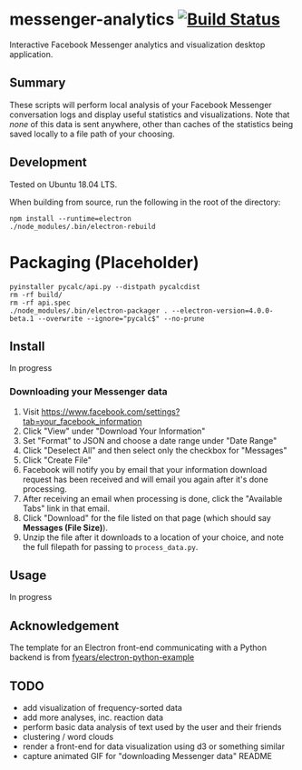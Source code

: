# messenger-analytics [![Build Status](https://travis-ci.org/aaron-zou/messenger-analytics.svg?branch=electron)](https://travis-ci.org/aaron-zou/messenger-analytics)
Interactive Facebook Messenger analytics and visualization desktop application.


## Summary
These scripts will perform local analysis of your Facebook Messenger conversation logs and display useful statistics and
visualizations. Note that *none* of this data is sent anywhere, other than caches of the statistics being saved locally to
a file path of your choosing.

## Development

Tested on Ubuntu 18.04 LTS.

When building from source, run the following in the root of the directory:

```
npm install --runtime=electron
./node_modules/.bin/electron-rebuild
```

# Packaging (Placeholder)
```
pyinstaller pycalc/api.py --distpath pycalcdist
rm -rf build/
rm -rf api.spec
./node_modules/.bin/electron-packager . --electron-version=4.0.0-beta.1 --overwrite --ignore="pycalc$" --no-prune
```

## Install
In progress

### Downloading your Messenger data

1. Visit https://www.facebook.com/settings?tab=your_facebook_information
2. Click "View" under "Download Your Information"
3. Set "Format" to JSON and choose a date range under "Date Range"
4. Click "Deselect All" and then select only the checkbox for "Messages"
5. Click "Create File"
6. Facebook will notify you by email that your information download request has been received and will email you again after it's done processing.
7. After receiving an email when processing is done, click the "Available Tabs" link in that email.
8. Click "Download" for the file listed on that page (which should say <b>Messages (File Size)</b>).
9. Unzip the file after it downloads to a location of your choice, and note the full filepath for passing to `process_data.py`.

## Usage
In progress

## Acknowledgement
The template for an Electron front-end communicating with a Python backend is from [fyears/electron-python-example](https://github.com/fyears/electron-python-example)

## TODO
- add visualization of frequency-sorted data
- add more analyses, inc. reaction data
- perform basic data analysis of text used by the user and their friends
- clustering / word clouds
- render a front-end for data visualization using d3 or something similar
- capture animated GIF for "downloading Messenger data" README


